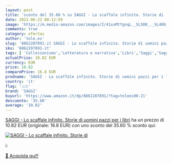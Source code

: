 ```yaml
---
layout: post
title: 'sconto del 35.60 % su SAGGI - Lo scaffale infinito. Storie di   '
date: 2021-06-22 00:12:59
image: 'https://m.media-amazon.com/images/I/41xxMtYgnqL._SL500_._SL400_.jpg'
comments: true
category: ofertas
author: 'tole.es'
slug: '8862207891-it SAGGI - Lo scaffale infinito. Storie di uomini pazzi per i...'
sku: '8862207891-it'
tags: [ 'Collezionismo','Letteratura e narrativa','Libri','Saggi','Saggi e corrispondenza','Storia della letteratura e critica letteraria','Tempo libero','saggi', ]
actualPrice: 10.82 EUR
currency: EUR
price: 10.82
comparePrice: 16.8 EUR
prodname: 'SAGGI - Lo scaffale infinito. Storie di uomini pazzi per i libri'
country: 'it'
flag: '🇮🇹'
brand: 'SAGGI'
buyurl: 'https://www.amazon.it/dp/8862207891/?tag=tolees00-21'
descuento: '35.60'
average: '10.82'
---
```


[SAGGI - Lo scaffale infinito. Storie di uomini pazzi per i libri](https://www.amazon.it/dp/8862207891/?tag=tolees00-21) ha un prezzo di 10.82 EUR (originale: 16.8 EUR) con uno sconto del 35.60 % sconto qui:

[![SAGGI - Lo scaffale infinito. Storie di ](https://m.media-amazon.com/images/I/41xxMtYgnqL._SL500_._SL400_.jpg)](https://www.amazon.it/dp/8862207891/?tag=tolees00-21)

ℹ️:


[🛒 Acquista qui!!](https://www.amazon.it/dp/8862207891/?tag=tolees00-21)
